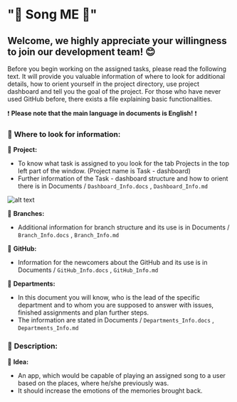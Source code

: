 # "🎵 Song ME 🎵"

## **Welcome, we highly appreciate your willingness to join our development team!** 😊

Before you begin working on the assigned tasks, please read the
following text. It will provide you valuable information of where to
look for additional details, how to orient yourself in the project
directory, use project dashboard and tell you the goal of the project.
For those who have never used GitHub before, there exists a file
explaining basic functionalities.

❗️ **Please note that the main language in documents is English!** ❗️

### 🔶 **Where to look for information:**

🔷 **Project:**
- To know what task is assigned to you look for the tab Projects in the top left part of the window. (Project name is Task - dashboard)
- Further information of the Task - dashboard structure and how to orient there is in Documents / `Dashboard_Info.docs` , `Dashboard_Info.md`

![alt text](https://github.com/Erikki123/Temp_Song-me/blob/main/images/project_screenshot.png)

🔷 **Branches:**
- Additional information for branch structure and its use is in Documents / `Branch_Info.docs` , `Branch_Info.md`

🔷 **GitHub:**
- Information for the newcomers about the GitHub and its use is in Documents / `GitHub_Info.docs` , `GitHub_Info.md`

🔷 **Departments:**
- In this document you will know, who is the lead of the specific department and to whom you are supposed to answer with issues, finished assignments and plan further steps.
- The information are stated in Documents / `Departments_Info.docs` , `Departments_Info.md`

### 🔶 **Description:**

🔷 **Idea:**
- An app, which would be capable of playing an assigned song to a user based on the places, where he/she previously was.
- It should increase the emotions of the memories brought back.
